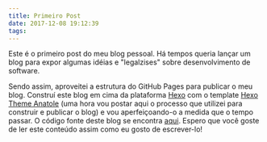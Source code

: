 ```yaml
---
title: Primeiro Post
date: 2017-12-08 19:12:39
tags:
---
```


Este é o primeiro post do meu blog pessoal. Há tempos queria lançar um blog para expor algumas idéias e "legalzises" sobre desenvolvimento de software.

Sendo assim, aproveitei a estrutura do GitHub Pages para publicar o meu blog. Construí este blog em cima da plataforma [Hexo](https://hexo.io) com o template [Hexo Theme Anatole](https://github.com/Ben02/hexo-theme-Anatole/wiki) (uma hora vou postar aqui o processo que utilizei para construir e publicar o blog) e vou aperfeiçoando-o a medida que o tempo passar. O código fonte deste blog se encontra [aqui](https://github.com/LuizAdolphs/blog). Espero que você goste de ler este conteúdo assim como eu gosto de escrever-lo!